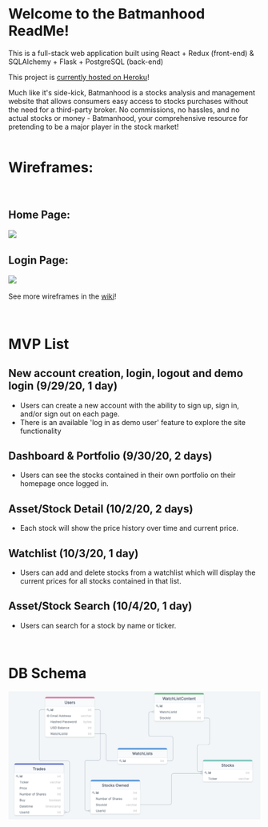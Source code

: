 # Welcome to the Batmanhood ReadMe!

This is a full-stack web application built using React + Redux (front-end) & SQLAlchemy + Flask + PostgreSQL (back-end)

This project is [currently hosted on Heroku](https://batmanhoodapp.herokuapp.com/)!

Much like it's side-kick, Batmanhood is a stocks analysis and management website that allows consumers easy access to stocks purchases without the need for a third-party broker. No commissions, no hassles, and no actual stocks or money - Batmanhood, your comprehensive resource for pretending to be a major player in the stock market!
<br></br>

# Wireframes:
<br/>

## Home Page:
<img src=https://user-images.githubusercontent.com/65473402/94383714-b2b31380-00f5-11eb-9ab6-b3c62c4e08a8.png>

## Login Page:
<img src=https://user-images.githubusercontent.com/65473402/94383687-a16a0700-00f5-11eb-805e-8143b0d0a638.png>

See more wireframes in the [wiki](https://github.com/CaitlinConway/RobinHood/wiki/Wireframes)!

</br>

# MVP List

## New account creation, login, logout and demo login (9/29/20, 1 day)
- Users can create a new account with the ability to sign up, sign in, and/or sign out on each page.
- There is an available 'log in as demo user' feature to explore the site functionality

## Dashboard & Portfolio (9/30/20, 2 days)
- Users can see the stocks contained in their own portfolio on their homepage once logged in.

## Asset/Stock Detail (10/2/20, 2 days)
- Each stock will show the price history over time and current price.

## Watchlist (10/3/20, 1 day)
- Users can add and delete stocks from a watchlist which will display the current prices for all stocks contained in that list.

## Asset/Stock Search (10/4/20, 1 day)
- Users can search for a stock by name or ticker.

</br>

# DB Schema

<img src=./group_flask_starter/client/src/images/DB_Schema.png>
